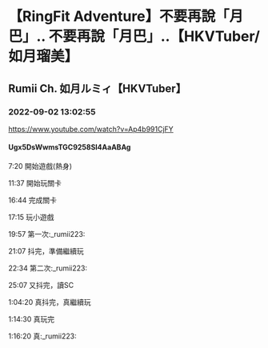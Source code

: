 # 【RingFit Adventure】不要再說「月巴」.. 不要再說「月巴」..【HKVTuber/如月瑠美】

## Rumii Ch. 如月ルミィ【HKVTuber】

### 2022-09-02 13:02:55

https://www.youtube.com/watch?v=Ap4b991CjFY

#### Ugx5DsWwmsTGC9258Sl4AaABAg

7:20 開始遊戲(熱身)

11:37 開始玩關卡

16:44 完成關卡

17:15 玩小遊戲

19:57 第一次:_rumii223:

21:07 抖完，準備繼續玩

22:34 第二次:_rumii223:

25:07 又抖完，讀SC

1:04:20 真抖完，真繼續玩

1:14:30 真玩完

1:16:20 真:_rumii223:

